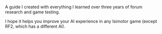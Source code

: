 A guide I created with everything I learned over three years of forum research and game testing.

I hope it helps you improve your AI experience in any Isimotor game (except RF2, which has a different AI).
